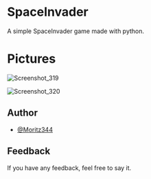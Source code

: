 # SpaceInvader

A simple SpaceInvader game made with python.

# Pictures

![Screenshot_319](https://github.com/user-attachments/assets/0398e635-3e58-4ab6-853f-0bd4f401cfaf)

![Screenshot_320](https://github.com/user-attachments/assets/5e77422e-abc1-4284-8565-a5840d3bad19)


## Author

- [@Moritz344](https://www.github.com/Moritz344)


## Feedback

If you have any feedback, feel free to say it.
